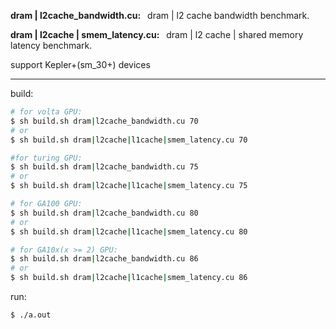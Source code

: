 **dram | l2cache_bandwidth.cu:**
&ensp;dram | l2 cache bandwidth benchmark.

**dram | l2cache | smem_latency.cu:**
&ensp;dram | l2 cache | shared memory latency benchmark.

support Kepler+(sm_30+) devices

---

build:

```bash
# for volta GPU:
$ sh build.sh dram|l2cache_bandwidth.cu 70
# or
$ sh build.sh dram|l2cache|l1cache|smem_latency.cu 70

#for turing GPU:
$ sh build.sh dram|l2cache_bandwidth.cu 75
# or
$ sh build.sh dram|l2cache|l1cache|smem_latency.cu 75

# for GA100 GPU:
$ sh build.sh dram|l2cache_bandwidth.cu 80
# or
$ sh build.sh dram|l2cache|l1cache|smem_latency.cu 80

# for GA10x(x >= 2) GPU:
$ sh build.sh dram|l2cache_bandwidth.cu 86
# or
$ sh build.sh dram|l2cache|l1cache|smem_latency.cu 86

```

run:

```bash
$ ./a.out
```
